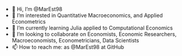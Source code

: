 - 👋 Hi, I’m @MarEst98
- 👀 I’m interested in Quantitative Macroeconomics, and Applied Econometrics
- 🌱 I’m currently learning Julia applied to Computational Economics
- 💞️ I’m looking to collaborate on Economists, Economic Researchers, Macroeconomists, Econometricians, Data Scientists
- 📫 How to reach me: as @MarEst98 at GitHub

<!---
MarEst98/MarEst98 is a ✨ special ✨ repository because its `README.md` (this file) appears on your GitHub profile.
You can click the Preview link to take a look at your changes.
--->
